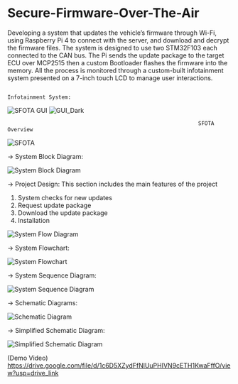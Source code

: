 # Secure-Firmware-Over-The-Air
Developing a system that updates the vehicle’s firmware through Wi-Fi, using Raspberry Pi 4 to connect with the server, and download and decrypt the firmware files. The system is designed to use two STM32F103 each connected to the CAN bus. The Pi sends the update package to the target ECU over MCP2515 then a custom Bootloader flashes the firmware into the memory. All the process is monitored through a custom-built infotainment system presented on a 7-inch touch LCD to manage user interactions.

                                                                Infotainment System:

![SFOTA GUI](https://github.com/OmarElsehity/Secure-Firmware-Over-The-Air/assets/79268813/c0243bae-486e-4b4d-83a8-ab2ac9bfd7d1)
![GUI_Dark](https://github.com/OmarElsehity/Secure-Firmware-Over-The-Air/assets/79268813/98567d3e-7f96-4610-b32f-3358e1e81eda)

                                                                SFOTA Overview 

![SFOTA](https://github.com/OmarElsehity/Secure-Firmware-Over-The-Air/assets/79268813/5e2e7ece-3630-4ccb-a8eb-5a210c82d095)

-> System Block Diagram:

![System Block Diagram](https://github.com/OmarElsehity/Secure-Firmware-Over-The-Air/assets/79268813/5f277fed-5f9e-4d2b-b13d-5803653795af)

-> Project Design:
This section includes the main features of the project
1. System checks for new updates
2. Request update package
3. Download the update package
4. Installation
   
![System Flow Diagram](https://github.com/OmarElsehity/Secure-Firmware-Over-The-Air/assets/79268813/cff67405-6e74-4f57-a5fd-ad5f7cbdbfb4)


-> System Flowchart:

![System Flowchart](https://github.com/OmarElsehity/Secure-Firmware-Over-The-Air/assets/79268813/ef1594b6-129f-49bd-9d07-d3e23142c944)


-> System Sequence Diagram:

![System Sequence Diagram](https://github.com/OmarElsehity/Secure-Firmware-Over-The-Air/assets/79268813/add731cc-b050-48ab-b05b-5c59ecd14cfb)


-> Schematic Diagrams:

![Schematic Diagram](https://github.com/OmarElsehity/Secure-Firmware-Over-The-Air/assets/79268813/34615517-c311-4e58-bb46-798d67fcb31b)

-> Simplified Schematic Diagram:

![Simplified Schematic Diagram](https://github.com/OmarElsehity/Secure-Firmware-Over-The-Air/assets/79268813/4e5a893b-6179-4ffa-918d-30a9ed703d61)

(Demo Video) 
https://drive.google.com/file/d/1c6D5XZydFfNlUuPHIVN9cETH1KwaFffO/view?usp=drive_link

